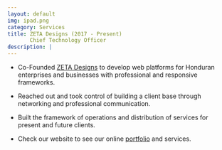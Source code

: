 ```yaml
---
layout: default
img: ipad.png
category: Services
title: ZETA Designs (2017 - Present)
       Chief Technology Officer
description: |
---
```

  * Co-Founded [ZETA Designs](https://zetadesignshn.com/) to develop web platforms for Honduran enterprises and businesses with professional and responsive frameworks. 
  
  * Reached out and took control of building a client base through networking and professional communication.
  
  * Built the framework of operations and distribution of services for present and future clients. 
  
  * Check our website to see our online [portfolio](https://zetadesignshn.com/#zetaportfolio) and services. 